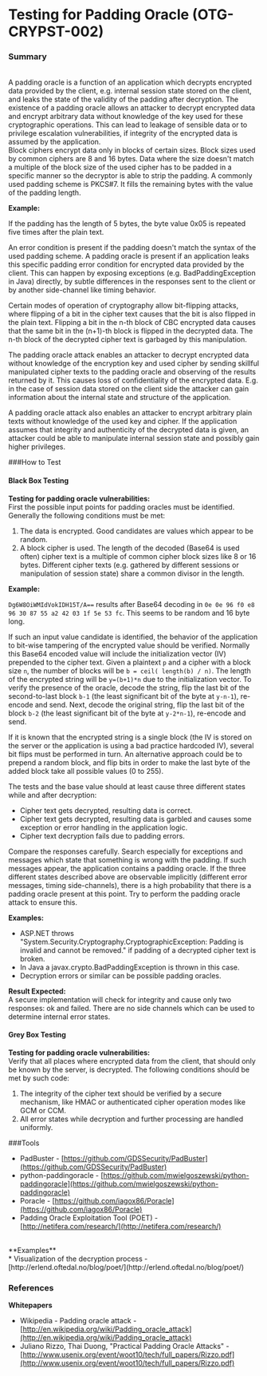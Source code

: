 # Testing for Padding Oracle (OTG-CRYPST-002)



### Summary
<br>
A padding oracle is a function of an application which decrypts encrypted data provided by the client, e.g. internal session state stored on the client, and leaks the state of the validity of the padding after decryption. The existence of a padding oracle allows an attacker to decrypt encrypted data and encrypt arbitrary data without knowledge of the key used for these cryptographic operations. This can lead to leakage of sensible data or to privilege escalation vulnerabilities, if integrity of the encrypted data is assumed by the application.

<br>
Block ciphers encrypt data only in blocks of certain sizes. Block sizes used by common ciphers are 8 and 16 bytes. Data where the size doesn't match a multiple of the block size of the used cipher has to be padded in a specific manner so the decryptor is able to strip the padding. A commonly used padding scheme is PKCS#7. It fills the remaining bytes with the value of the padding length.


**Example:**

If the padding has the length of 5 bytes, the byte value 0x05 is repeated five times after the plain text.

An error condition is present if the padding doesn't match the syntax of the used padding scheme. A padding oracle is present if an application leaks this specific padding error condition for encrypted data provided by the client. This can happen by exposing exceptions (e.g. BadPaddingException in Java) directly, by subtle differences in the responses sent to the client or by another side-channel like timing behavior.


Certain modes of operation of cryptography allow bit-flipping attacks, where flipping of a bit in the cipher text causes that the bit is also flipped in the plain text. Flipping a bit in the n-th block of CBC encrypted data causes that the same bit in the (n+1)-th block is flipped in the decrypted data. The n-th block of the decrypted cipher text is garbaged by this manipulation.


The padding oracle attack enables an attacker to decrypt encrypted data without knowledge of the encryption key and used cipher by sending skillful manipulated cipher texts to the padding oracle and observing of the results returned by it. This causes loss of confidentiality of the encrypted data. E.g. in the case of session data stored on the client side the attacker can gain information about the internal state and structure of the application.


A padding oracle attack also enables an attacker to encrypt arbitrary plain texts without knowledge of the used key and cipher. If the application assumes that integrity and authenticity of the decrypted data is given, an attacker could be able to manipulate internal session state and possibly gain higher privileges.

###How to Test
#### Black Box Testing
**Testing for padding oracle vulnerabilities:** <br>
First the possible input points for padding oracles must be identified. Generally the following conditions must be met:

1. The data is encrypted. Good candidates are values which appear to be random.
2. A block cipher is used. The length of the decoded (Base64 is used often) cipher text is a multiple of common cipher block sizes like 8 or 16 bytes. Different cipher texts (e.g. gathered by different sessions or manipulation of session state) share a common divisor in the length.


**Example:**

`Dg6W8OiWMIdVokIDH15T/A==` results after Base64 decoding in `0e 0e 96 f0 e8 96 30 87 55 a2 42 03 1f 5e 53 fc`. This seems to be random and 16 byte long.


If such an input value candidate is identified, the behavior of the application to bit-wise tampering of the encrypted value should be verified. Normally this Base64 encoded value will include the initialization vector (IV) prepended to the cipher text. Given a plaintext `p` and a cipher with a block size `n`, the number of blocks will be `b = ceil( length(b) / n)`. The length of the encrypted string will be `y=(b+1)*n` due to the initialization vector. To verify the presence of the oracle, decode the string, flip the last bit of the second-to-last block `b-1` (the least significant bit of the byte at `y-n-1`), re-encode and send. Next, decode the original string, flip the last bit of the block `b-2` (the least significant bit of the byte at `y-2*n-1`), re-encode and send.

If it is known that the encrypted string is a single block (the IV is stored on the server or the application is using a bad practice hardcoded IV), several bit flips must be performed in turn. An alternative approach could be to prepend a random block, and flip bits in order to make the last byte of the added block take all possible values (0 to 255).


The tests and the base value should at least cause three different states while and after decryption:

* Cipher text gets decrypted, resulting data is correct.
* Cipher text gets decrypted, resulting data is garbled and causes some exception or error handling in the application logic.
* Cipher text decryption fails due to padding errors.


Compare the responses carefully. Search especially for exceptions and messages which state that something is wrong with the padding. If such messages appear, the application contains a padding oracle. If the three different states described above are observable implicitly (different error messages, timing side-channels), there is a high probability that there is a padding oracle present at this point. Try to perform the padding oracle attack to ensure this.


**Examples:**
* ASP.NET throws "System.Security.Cryptography.CryptographicException: Padding is invalid and cannot be removed." if padding of a decrypted cipher text is broken.
* In Java a javax.crypto.BadPaddingException is thrown in this case.
* Decryption errors or similar can be possible padding oracles.


**Result Expected:**<br>
A secure implementation will check for integrity and cause only two responses: ok and failed. There are no side channels which can be used to determine internal error states.


#### Grey Box Testing
**Testing for padding oracle vulnerabilities:** <br>
Verify that all places where encrypted data from the client, that should only be known by the server, is decrypted. The following conditions should be met by such code:

1. The integrity of the cipher text should be verified by a secure mechanism, like HMAC or authenticated cipher operation modes like GCM or CCM.
2. All error states while decryption and further processing are handled uniformly.


###Tools
* PadBuster - [https://github.com/GDSSecurity/PadBuster](https://github.com/GDSSecurity/PadBuster)
* python-paddingoracle - [https://github.com/mwielgoszewski/python-paddingoracle](https://github.com/mwielgoszewski/python-paddingoracle)
* Poracle - [https://github.com/iagox86/Poracle](https://github.com/iagox86/Poracle)
* Padding Oracle Exploitation Tool (POET) - [http://netifera.com/research/](http://netifera.com/research/)
<br>
**Examples**<br>
* Visualization of the decryption process - [http://erlend.oftedal.no/blog/poet/](http://erlend.oftedal.no/blog/poet/)


### References
**Whitepapers**<br>
* Wikipedia - Padding oracle attack - [http://en.wikipedia.org/wiki/Padding_oracle_attack](http://en.wikipedia.org/wiki/Padding_oracle_attack)
* Juliano Rizzo, Thai Duong, "Practical Padding Oracle Attacks" - [http://www.usenix.org/event/woot10/tech/full_papers/Rizzo.pdf](http://www.usenix.org/event/woot10/tech/full_papers/Rizzo.pdf)
